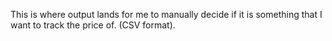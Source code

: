This is where output lands for me to manually decide if it is something that I want to track the price of. (CSV format).
